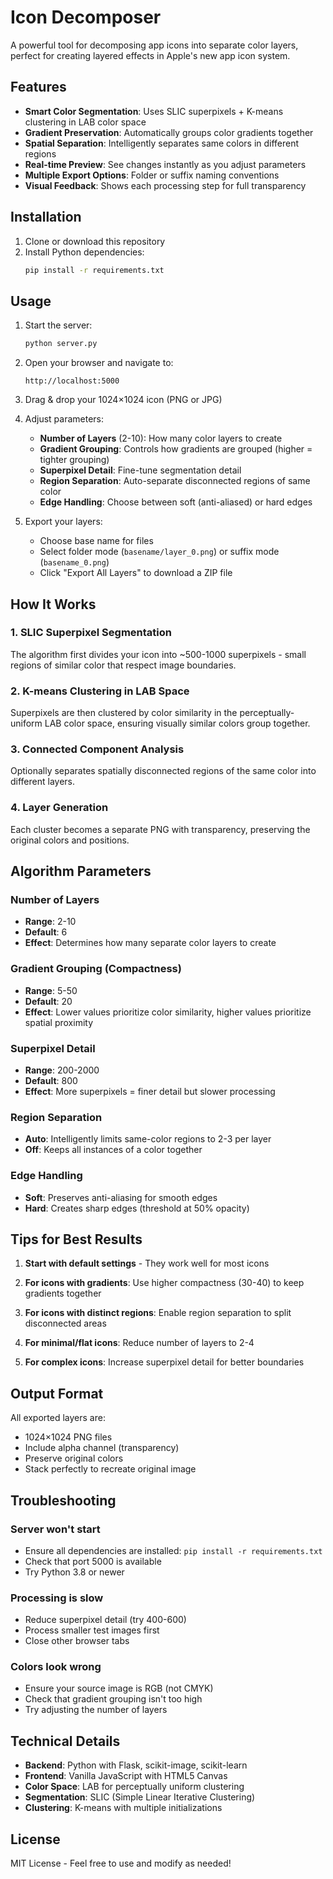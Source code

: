 # Icon Decomposer

A powerful tool for decomposing app icons into separate color layers, perfect for creating layered effects in Apple's new app icon system.

## Features

- **Smart Color Segmentation**: Uses SLIC superpixels + K-means clustering in LAB color space
- **Gradient Preservation**: Automatically groups color gradients together
- **Spatial Separation**: Intelligently separates same colors in different regions
- **Real-time Preview**: See changes instantly as you adjust parameters
- **Multiple Export Options**: Folder or suffix naming conventions
- **Visual Feedback**: Shows each processing step for full transparency

## Installation

1. Clone or download this repository
2. Install Python dependencies:
   ```bash
   pip install -r requirements.txt
   ```

## Usage

1. Start the server:
   ```bash
   python server.py
   ```

2. Open your browser and navigate to:
   ```
   http://localhost:5000
   ```

3. Drag & drop your 1024×1024 icon (PNG or JPG)

4. Adjust parameters:
   - **Number of Layers** (2-10): How many color layers to create
   - **Gradient Grouping**: Controls how gradients are grouped (higher = tighter grouping)
   - **Superpixel Detail**: Fine-tune segmentation detail
   - **Region Separation**: Auto-separate disconnected regions of same color
   - **Edge Handling**: Choose between soft (anti-aliased) or hard edges

5. Export your layers:
   - Choose base name for files
   - Select folder mode (`basename/layer_0.png`) or suffix mode (`basename_0.png`)
   - Click "Export All Layers" to download a ZIP file

## How It Works

### 1. SLIC Superpixel Segmentation
The algorithm first divides your icon into ~500-1000 superpixels - small regions of similar color that respect image boundaries.

### 2. K-means Clustering in LAB Space
Superpixels are then clustered by color similarity in the perceptually-uniform LAB color space, ensuring visually similar colors group together.

### 3. Connected Component Analysis
Optionally separates spatially disconnected regions of the same color into different layers.

### 4. Layer Generation
Each cluster becomes a separate PNG with transparency, preserving the original colors and positions.

## Algorithm Parameters

### Number of Layers
- **Range**: 2-10
- **Default**: 6
- **Effect**: Determines how many separate color layers to create

### Gradient Grouping (Compactness)
- **Range**: 5-50
- **Default**: 20
- **Effect**: Lower values prioritize color similarity, higher values prioritize spatial proximity

### Superpixel Detail
- **Range**: 200-2000
- **Default**: 800
- **Effect**: More superpixels = finer detail but slower processing

### Region Separation
- **Auto**: Intelligently limits same-color regions to 2-3 per layer
- **Off**: Keeps all instances of a color together

### Edge Handling
- **Soft**: Preserves anti-aliasing for smooth edges
- **Hard**: Creates sharp edges (threshold at 50% opacity)

## Tips for Best Results

1. **Start with default settings** - They work well for most icons

2. **For icons with gradients**: Use higher compactness (30-40) to keep gradients together

3. **For icons with distinct regions**: Enable region separation to split disconnected areas

4. **For minimal/flat icons**: Reduce number of layers to 2-4

5. **For complex icons**: Increase superpixel detail for better boundaries

## Output Format

All exported layers are:
- 1024×1024 PNG files
- Include alpha channel (transparency)
- Preserve original colors
- Stack perfectly to recreate original image

## Troubleshooting

### Server won't start
- Ensure all dependencies are installed: `pip install -r requirements.txt`
- Check that port 5000 is available
- Try Python 3.8 or newer

### Processing is slow
- Reduce superpixel detail (try 400-600)
- Process smaller test images first
- Close other browser tabs

### Colors look wrong
- Ensure your source image is RGB (not CMYK)
- Check that gradient grouping isn't too high
- Try adjusting the number of layers

## Technical Details

- **Backend**: Python with Flask, scikit-image, scikit-learn
- **Frontend**: Vanilla JavaScript with HTML5 Canvas
- **Color Space**: LAB for perceptually uniform clustering
- **Segmentation**: SLIC (Simple Linear Iterative Clustering)
- **Clustering**: K-means with multiple initializations

## License

MIT License - Feel free to use and modify as needed!